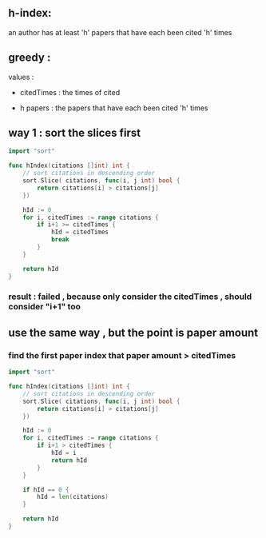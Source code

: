 ## h-index:

an author has at least 'h' papers that have each been cited 'h' times

## greedy : 

values :

- citedTimes : the times of cited

- h papers : the papers that have each been cited 'h' times


## way 1 : sort the slices first

```go
import "sort"

func hIndex(citations []int) int {
    // sort citations in descending order
    sort.Slice( citations, func(i, j int) bool {
        return citations[i] > citations[j]
    })

    hId := 0
    for i, citedTimes := range citations {
        if i+1 >= citedTimes {
            hId = citedTimes
            break
        }
    }

    return hId
}
```

### result : failed , because only consider the citedTimes , should consider "i+1" too 

## use the same way , but the point is paper amount

### find the first paper index that paper amount > citedTimes

```go
import "sort"

func hIndex(citations []int) int {
    // sort citations in descending order
    sort.Slice( citations, func(i, j int) bool {
        return citations[i] > citations[j]
    })

    hId := 0
    for i, citedTimes := range citations {
        if i+1 > citedTimes {
            hId = i
            return hId
        }
    }

    if hId == 0 {
        hId = len(citations)
    }

    return hId
}
```